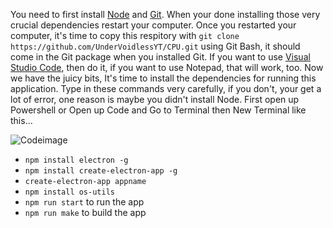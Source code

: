 You need to first install [Node](https://nodejs.org) and [Git](https://git-scm.com). When your done installing those very crucial dependencies restart your computer. Once you restarted your computer, it's time to copy this respitory with `git clone https://github.com/UnderVoidlessYT/CPU.git` using Git Bash, it should come in the Git package when you installed Git. If you want to use [Visual Studio Code](https://code.visualstudio.com/), then do it, if you want to use Notepad, that will work, too. Now we have the juicy bits, It's time to install the dependencies for running this application. Type in these commands very carefully, if you don't, your get a lot of error, one reason is maybe you didn't install Node. First open up Powershell or Open up Code and Go to Terminal then New Terminal like this...

![Codeimage](https://i.imgur.com/WApgOnr.png)

- `npm install electron -g`
- `npm install create-electron-app -g`
- `create-electron-app appname`
- `npm install os-utils`
- `npm run start` to run the app
- `npm run make` to build the app
